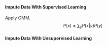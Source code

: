 #### Impute Data With Supervised Learning

Apply GMM,
$$
P(x) = \sum_{y}P(x|y)P(y)
$$

#### Impute Data With Unsupervised Learning
